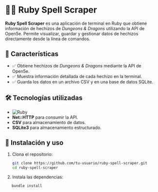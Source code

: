# 🧙‍♂️ Ruby Spell Scraper  

**Ruby Spell Scraper** es una aplicación de terminal en Ruby que obtiene información de hechizos de *Dungeons & Dragons* utilizando la API de Open5e. Permite visualizar, guardar y gestionar datos de hechizos directamente desde la línea de comandos.  

## 🚀 Características  
- ✅ Obtiene hechizos de *Dungeons & Dragons* mediante la API de Open5e.  
- ✅ Muestra información detallada de cada hechizo en la terminal.  
- ✅ Guarda los datos en un archivo CSV y en una base de datos SQLite.

## 🛠️ Tecnologías utilizadas  
- ![Ruby](https://img.shields.io/badge/Ruby-CC342D?style=for-the-badge&logo=ruby&logoColor=white)  
- **Net::HTTP** para consumir la API.  
- **CSV** para almacenamiento de datos.  
- **SQLite3** para almacenamiento estructurado.  

## 📌 Instalación y uso  

1. Clona el repositorio:  
   ```sh
   git clone https://github.com/tu-usuario/ruby-spell-scraper.git
   cd ruby-spell-scraper
   ```
2. Instala las dependencias:
```sh
   bundle install
   ```
